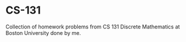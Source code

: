 # CS-131
Collection of homework problems from CS 131 Discrete Mathematics at Boston University done by me. 
